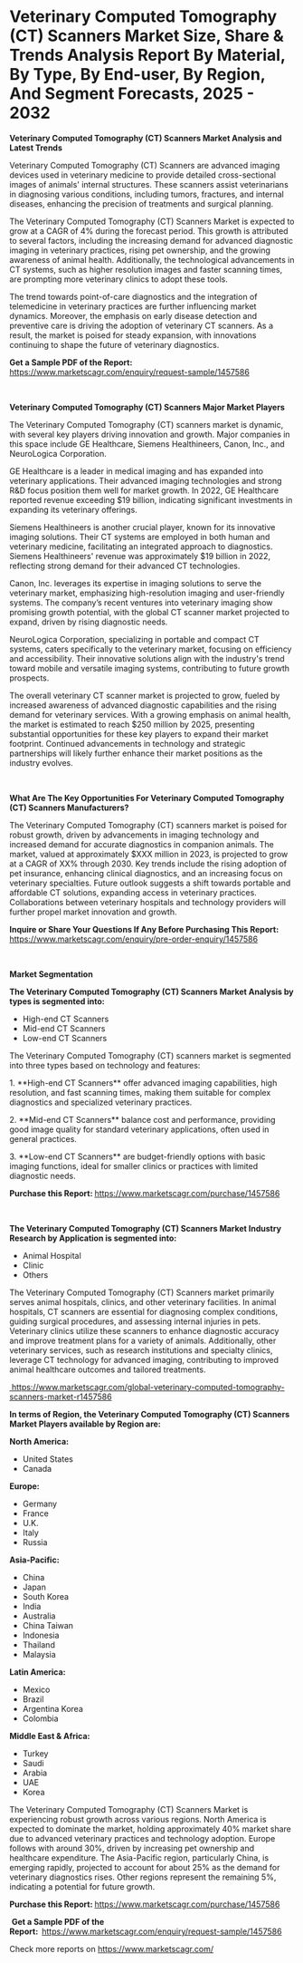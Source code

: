 <p><h1>Veterinary Computed Tomography (CT) Scanners Market Size, Share & Trends Analysis Report By Material, By Type, By End-user, By Region, And Segment Forecasts, 2025 - 2032</h1></p><p><strong>Veterinary Computed Tomography (CT) Scanners Market Analysis and Latest Trends</strong></p>
<p><p>Veterinary Computed Tomography (CT) Scanners are advanced imaging devices used in veterinary medicine to provide detailed cross-sectional images of animals' internal structures. These scanners assist veterinarians in diagnosing various conditions, including tumors, fractures, and internal diseases, enhancing the precision of treatments and surgical planning.</p><p>The Veterinary Computed Tomography (CT) Scanners Market is expected to grow at a CAGR of 4% during the forecast period. This growth is attributed to several factors, including the increasing demand for advanced diagnostic imaging in veterinary practices, rising pet ownership, and the growing awareness of animal health. Additionally, the technological advancements in CT systems, such as higher resolution images and faster scanning times, are prompting more veterinary clinics to adopt these tools.</p><p>The trend towards point-of-care diagnostics and the integration of telemedicine in veterinary practices are further influencing market dynamics. Moreover, the emphasis on early disease detection and preventive care is driving the adoption of veterinary CT scanners. As a result, the market is poised for steady expansion, with innovations continuing to shape the future of veterinary diagnostics.</p></p>
<p><strong>Get a Sample PDF of the Report:&nbsp;</strong> <a href="https://www.marketscagr.com/enquiry/request-sample/1457586?utm_campaign=2520&utm_medium=2&utm_source=Github&utm_content=ia&utm_term=05032025&utm_id=veterinary-computed-tomography-ct-scanners">https://www.marketscagr.com/enquiry/request-sample/1457586</a></p>
<p>&nbsp;</p>
<p><strong>Veterinary Computed Tomography (CT) Scanners Major Market Players</strong></p>
<p><p>The Veterinary Computed Tomography (CT) scanners market is dynamic, with several key players driving innovation and growth. Major companies in this space include GE Healthcare, Siemens Healthineers, Canon, Inc., and NeuroLogica Corporation.</p><p>GE Healthcare is a leader in medical imaging and has expanded into veterinary applications. Their advanced imaging technologies and strong R&D focus position them well for market growth. In 2022, GE Healthcare reported revenue exceeding $19 billion, indicating significant investments in expanding its veterinary offerings.</p><p>Siemens Healthineers is another crucial player, known for its innovative imaging solutions. Their CT systems are employed in both human and veterinary medicine, facilitating an integrated approach to diagnostics. Siemens Healthineers' revenue was approximately $19 billion in 2022, reflecting strong demand for their advanced CT technologies.</p><p>Canon, Inc. leverages its expertise in imaging solutions to serve the veterinary market, emphasizing high-resolution imaging and user-friendly systems. The company’s recent ventures into veterinary imaging show promising growth potential, with the global CT scanner market projected to expand, driven by rising diagnostic needs.</p><p>NeuroLogica Corporation, specializing in portable and compact CT systems, caters specifically to the veterinary market, focusing on efficiency and accessibility. Their innovative solutions align with the industry's trend toward mobile and versatile imaging systems, contributing to future growth prospects.</p><p>The overall veterinary CT scanner market is projected to grow, fueled by increased awareness of advanced diagnostic capabilities and the rising demand for veterinary services. With a growing emphasis on animal health, the market is estimated to reach $250 million by 2025, presenting substantial opportunities for these key players to expand their market footprint. Continued advancements in technology and strategic partnerships will likely further enhance their market positions as the industry evolves.</p></p>
<p>&nbsp;</p>
<p><strong>What Are The Key Opportunities For Veterinary Computed Tomography (CT) Scanners Manufacturers?</strong></p>
<p><p>The Veterinary Computed Tomography (CT) scanners market is poised for robust growth, driven by advancements in imaging technology and increased demand for accurate diagnostics in companion animals. The market, valued at approximately $XXX million in 2023, is projected to grow at a CAGR of XX% through 2030. Key trends include the rising adoption of pet insurance, enhancing clinical diagnostics, and an increasing focus on veterinary specialties. Future outlook suggests a shift towards portable and affordable CT solutions, expanding access in veterinary practices. Collaborations between veterinary hospitals and technology providers will further propel market innovation and growth.</p></p>
<p><strong>Inquire or Share Your Questions If Any Before Purchasing This Report:</strong> <a href="https://www.marketscagr.com/enquiry/pre-order-enquiry/1457586?utm_campaign=2520&utm_medium=2&utm_source=Github&utm_content=ia&utm_term=05032025&utm_id=veterinary-computed-tomography-ct-scanners">https://www.marketscagr.com/enquiry/pre-order-enquiry/1457586</a></p>
<p>&nbsp;</p>
<p><strong>Market Segmentation</strong></p>
<p><strong>The Veterinary Computed Tomography (CT) Scanners Market Analysis by types is segmented into:</strong></p>
<p><ul><li>High-end CT Scanners</li><li>Mid-end CT Scanners</li><li>Low-end CT Scanners</li></ul></p>
<p><p>The Veterinary Computed Tomography (CT) scanners market is segmented into three types based on technology and features: </p><p>1. **High-end CT Scanners** offer advanced imaging capabilities, high resolution, and fast scanning times, making them suitable for complex diagnostics and specialized veterinary practices.</p><p>2. **Mid-end CT Scanners** balance cost and performance, providing good image quality for standard veterinary applications, often used in general practices.</p><p>3. **Low-end CT Scanners** are budget-friendly options with basic imaging functions, ideal for smaller clinics or practices with limited diagnostic needs.</p></p>
<p><strong>Purchase this Report:&nbsp;</strong><a href="https://www.marketscagr.com/purchase/1457586?utm_campaign=2520&utm_medium=2&utm_source=Github&utm_content=ia&utm_term=05032025&utm_id=veterinary-computed-tomography-ct-scanners">https://www.marketscagr.com/purchase/1457586</a></p>
<p>&nbsp;</p>
<p><strong>The Veterinary Computed Tomography (CT) Scanners Market Industry Research by Application is segmented into:</strong></p>
<p><ul><li>Animal Hospital</li><li>Clinic</li><li>Others</li></ul></p>
<p><p>The Veterinary Computed Tomography (CT) Scanners market primarily serves animal hospitals, clinics, and other veterinary facilities. In animal hospitals, CT scanners are essential for diagnosing complex conditions, guiding surgical procedures, and assessing internal injuries in pets. Veterinary clinics utilize these scanners to enhance diagnostic accuracy and improve treatment plans for a variety of animals. Additionally, other veterinary services, such as research institutions and specialty clinics, leverage CT technology for advanced imaging, contributing to improved animal healthcare outcomes and tailored treatments.</p></p>
<p><a href="https://www.marketscagr.com/global-veterinary-computed-tomography-scanners-market-r1457586?utm_campaign=2520&utm_medium=2&utm_source=Github&utm_content=ia&utm_term=05032025&utm_id=veterinary-computed-tomography-ct-scanners">&nbsp;https://www.marketscagr.com/global-veterinary-computed-tomography-scanners-market-r1457586</a></p>
<p><strong>In terms of Region, the Veterinary Computed Tomography (CT) Scanners Market Players available by Region are:</strong></p>
<p>
    <p> <strong> North America: </strong>
        <ul>
            <li>United States</li>
            <li>Canada</li>
        </ul>
        </p> 
    <p> <strong> Europe: </strong>
        <ul>
            <li>Germany</li>
            <li>France</li>
            <li>U.K.</li>
            <li>Italy</li>
            <li>Russia</li>
        </ul>
        </p> 
    <p> <strong> Asia-Pacific: </strong>
        <ul>
            <li>China</li>
            <li>Japan</li>
            <li>South Korea</li>
            <li>India</li>
            <li>Australia</li>
            <li>China Taiwan</li>
            <li>Indonesia</li>
            <li>Thailand</li>
            <li>Malaysia</li>
        </ul>
        </p> 
    <p> <strong> Latin America: </strong>
        <ul>
            <li>Mexico</li>
            <li>Brazil</li>
            <li>Argentina Korea</li>
            <li>Colombia</li>
        </ul>
        </p> 
    <p> <strong> Middle East & Africa: </strong>
        <ul>
            <li>Turkey</li>
            <li>Saudi</li>
            <li>Arabia</li>
            <li>UAE</li>
            <li>Korea</li>
        </ul>
    </p>
    </p>
<p><p>The Veterinary Computed Tomography (CT) Scanners Market is experiencing robust growth across various regions. North America is expected to dominate the market, holding approximately 40% market share due to advanced veterinary practices and technology adoption. Europe follows with around 30%, driven by increasing pet ownership and healthcare expenditure. The Asia-Pacific region, particularly China, is emerging rapidly, projected to account for about 25% as the demand for veterinary diagnostics rises. Other regions represent the remaining 5%, indicating a potential for future growth.</p></p>
<p><strong>Purchase this Report: </strong><a href="https://www.marketscagr.com/purchase/1457586?utm_campaign=2520&utm_medium=2&utm_source=Github&utm_content=ia&utm_term=05032025&utm_id=veterinary-computed-tomography-ct-scanners">https://www.marketscagr.com/purchase/1457586</a></p>
<p>&nbsp;<strong>Get a Sample PDF of the Report:&nbsp;&nbsp;</strong><a href="https://www.marketscagr.com/enquiry/request-sample/1457586?utm_campaign=2520&utm_medium=2&utm_source=Github&utm_content=ia&utm_term=05032025&utm_id=veterinary-computed-tomography-ct-scanners">https://www.marketscagr.com/enquiry/request-sample/1457586</a></p>
<p><strong></strong></p>
<p>Check more reports on <a href="https://www.marketscagr.com/?utm_campaign=2520&utm_medium=2&utm_source=Github&utm_content=ia&utm_term=05032025&utm_id=veterinary-computed-tomography-ct-scanners">https://www.marketscagr.com/</a></p>